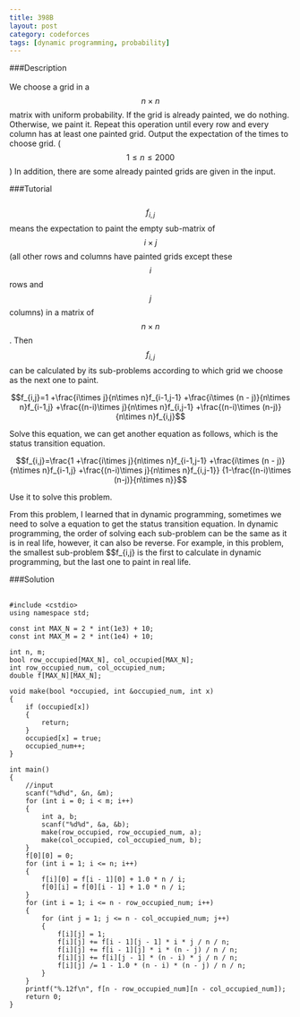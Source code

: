 ```yaml
---
title: 398B
layout: post
category: codeforces
tags: [dynamic programming, probability]
---
```



###Description  
<br/>
We choose a grid in a $$n\times n$$ matrix with uniform probability.
If the grid is already painted, we do nothing.
Otherwise, we paint it.
Repeat this operation until every row and every column has at least one painted grid.
Output the expectation of the times to choose grid.
($$1 \leq n \leq 2000$$)
In addition, there are some already painted grids are given in the input.
<br/>

###Tutorial  
<br/>
$$f_{i,j}$$ means the expectation to paint the empty sub-matrix of $$i\times j$$ 
(all other rows and columns have painted grids except these $$i$$ rows and $$j$$ columns)
in a matrix of $$n\times n$$.
Then $$f_{i,j}$$ can be calculated by its sub-problems according to which grid we choose as the next one to paint.

$$f_{i,j}=1
+\frac{i\times j}{n\times n}f_{i-1,j-1}
+\frac{i\times (n - j)}{n\times n}f_{i-1,j}
+\frac{(n-i)\times j}{n\times n}f_{i,j-1}
+\frac{(n-i)\times (n-j)}{n\times n}f_{i,j}$$

Solve this equation, we can get another equation as follows, which is the status transition equation.

$$f_{i,j}=\frac{1
+\frac{i\times j}{n\times n}f_{i-1,j-1}
+\frac{i\times (n - j)}{n\times n}f_{i-1,j}
+\frac{(n-i)\times j}{n\times n}f_{i,j-1}}
{1-\frac{(n-i)\times (n-j)}{n\times n}}$$

Use it to solve this problem.

From this problem, I learned that in dynamic programming, sometimes we need to solve a equation to get the status transition equation.
In dynamic programming, the order of solving each sub-problem can be the same as it is in real life, however, it can also be reverse.
For example, in this problem, the smallest sub-problem $$f_{i,j} is the first to calculate in dynamic programming, but the last one to paint in real life.
<br/>


###Solution  
<br/>

	#include <cstdio>
	using namespace std;

	const int MAX_N = 2 * int(1e3) + 10;
	const int MAX_M = 2 * int(1e4) + 10;

	int n, m;
	bool row_occupied[MAX_N], col_occupied[MAX_N];
	int row_occupied_num, col_occupied_num; 
	double f[MAX_N][MAX_N];

	void make(bool *occupied, int &occupied_num, int x)
	{
		if (occupied[x])
		{
			return;
		}
		occupied[x] = true;
		occupied_num++;
	}

	int main()
	{
		//input
		scanf("%d%d", &n, &m);
		for (int i = 0; i < m; i++)
		{
			int a, b;
			scanf("%d%d", &a, &b);
			make(row_occupied, row_occupied_num, a);
			make(col_occupied, col_occupied_num, b);
		}
		f[0][0] = 0;
		for (int i = 1; i <= n; i++)
		{
			f[i][0] = f[i - 1][0] + 1.0 * n / i;
			f[0][i] = f[0][i - 1] + 1.0 * n / i;
		}
		for (int i = 1; i <= n - row_occupied_num; i++)
		{
			for (int j = 1; j <= n - col_occupied_num; j++)
			{
				f[i][j] = 1;
				f[i][j] += f[i - 1][j - 1] * i * j / n / n;
				f[i][j] += f[i - 1][j] * i * (n - j) / n / n;
				f[i][j] += f[i][j - 1] * (n - i) * j / n / n;
				f[i][j] /= 1 - 1.0 * (n - i) * (n - j) / n / n;
			}
		}
		printf("%.12f\n", f[n - row_occupied_num][n - col_occupied_num]);
		return 0;
	}

